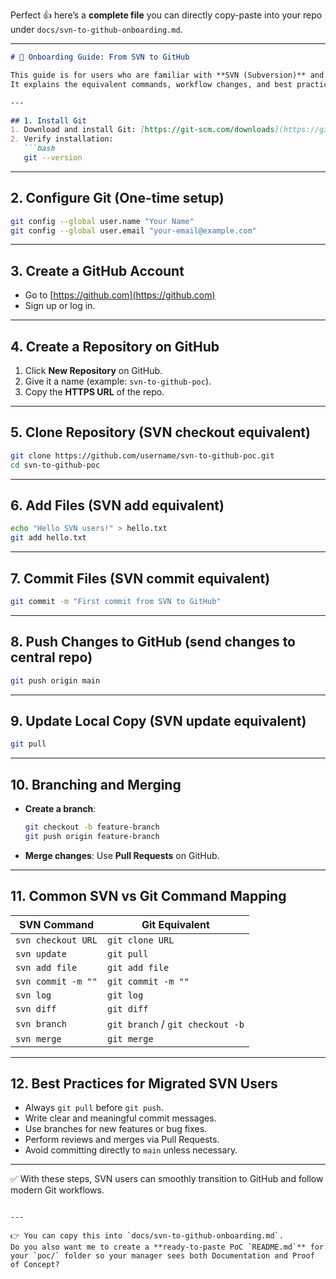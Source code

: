 Perfect 👍 here’s a **complete file** you can directly copy-paste into your repo under
`docs/svn-to-github-onboarding.md`.

---

````markdown
# 🚀 Onboarding Guide: From SVN to GitHub

This guide is for users who are familiar with **SVN (Subversion)** and are moving to **GitHub**.  
It explains the equivalent commands, workflow changes, and best practices.

---

## 1. Install Git
1. Download and install Git: [https://git-scm.com/downloads](https://git-scm.com/downloads)  
2. Verify installation:
   ```bash
   git --version
````

---

## 2. Configure Git (One-time setup)

```bash
git config --global user.name "Your Name"
git config --global user.email "your-email@example.com"
```

---

## 3. Create a GitHub Account

* Go to [https://github.com](https://github.com)
* Sign up or log in.

---

## 4. Create a Repository on GitHub

1. Click **New Repository** on GitHub.
2. Give it a name (example: `svn-to-github-poc`).
3. Copy the **HTTPS URL** of the repo.

---

## 5. Clone Repository (SVN checkout equivalent)

```bash
git clone https://github.com/username/svn-to-github-poc.git
cd svn-to-github-poc
```

---

## 6. Add Files (SVN add equivalent)

```bash
echo "Hello SVN users!" > hello.txt
git add hello.txt
```

---

## 7. Commit Files (SVN commit equivalent)

```bash
git commit -m "First commit from SVN to GitHub"
```

---

## 8. Push Changes to GitHub (send changes to central repo)

```bash
git push origin main
```

---

## 9. Update Local Copy (SVN update equivalent)

```bash
git pull
```

---

## 10. Branching and Merging

* **Create a branch**:

  ```bash
  git checkout -b feature-branch
  git push origin feature-branch
  ```
* **Merge changes**: Use **Pull Requests** on GitHub.

---

## 11. Common SVN vs Git Command Mapping

| SVN Command        | Git Equivalent                   |
| ------------------ | -------------------------------- |
| `svn checkout URL` | `git clone URL`                  |
| `svn update`       | `git pull`                       |
| `svn add file`     | `git add file`                   |
| `svn commit -m ""` | `git commit -m ""`               |
| `svn log`          | `git log`                        |
| `svn diff`         | `git diff`                       |
| `svn branch`       | `git branch` / `git checkout -b` |
| `svn merge`        | `git merge`                      |

---

## 12. Best Practices for Migrated SVN Users

* Always `git pull` before `git push`.
* Write clear and meaningful commit messages.
* Use branches for new features or bug fixes.
* Perform reviews and merges via Pull Requests.
* Avoid committing directly to `main` unless necessary.

---

✅ With these steps, SVN users can smoothly transition to GitHub and follow modern Git workflows.

```

---

👉 You can copy this into `docs/svn-to-github-onboarding.md`.  
Do you also want me to create a **ready-to-paste PoC `README.md`** for your `poc/` folder so your manager sees both Documentation and Proof of Concept?
```
